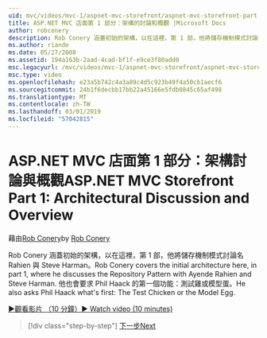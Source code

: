 ```yaml
---
uid: mvc/videos/mvc-1/aspnet-mvc-storefront/aspnet-mvc-storefront-part-1-architectural-discussion-and-overview
title: ASP.NET MVC 店面第 1 部分：架構的討論和概觀 |Microsoft Docs
author: robconery
description: Rob Conery 涵蓋初始的架構，以在這裡，第 1 部，他將儲存機制模式討論名 Rahien 與 Steve Harman。 他也會要求 Phil...
ms.author: riande
ms.date: 05/27/2008
ms.assetid: 194a163b-2aad-4cad-bf1f-e9ce3f80add0
msc.legacyurl: /mvc/videos/mvc-1/aspnet-mvc-storefront/aspnet-mvc-storefront-part-1-architectural-discussion-and-overview
msc.type: video
ms.openlocfilehash: e23a5b742c4a3a89c4d5c923b49f4a50cb1aecf6
ms.sourcegitcommit: 24b1f6decbb17bb22a45166e5fdb0845c65af498
ms.translationtype: MT
ms.contentlocale: zh-TW
ms.lasthandoff: 03/01/2019
ms.locfileid: "57042815"
---
```

<a name="aspnet-mvc-storefront-part-1-architectural-discussion-and-overview"></a><span data-ttu-id="89f6c-104">ASP.NET MVC 店面第 1 部分：架構討論與概觀</span><span class="sxs-lookup"><span data-stu-id="89f6c-104">ASP.NET MVC Storefront Part 1: Architectural Discussion and Overview</span></span>
====================
<span data-ttu-id="89f6c-105">藉由[Rob Conery](https://github.com/robconery)</span><span class="sxs-lookup"><span data-stu-id="89f6c-105">by [Rob Conery](https://github.com/robconery)</span></span>

<span data-ttu-id="89f6c-106">Rob Conery 涵蓋初始的架構，以在這裡，第 1 部，他將儲存機制模式討論名 Rahien 與 Steve Harman。</span><span class="sxs-lookup"><span data-stu-id="89f6c-106">Rob Conery covers the initial architecture here, in part 1, where he discusses the Repository Pattern with Ayende Rahien and Steve Harman.</span></span> <span data-ttu-id="89f6c-107">他也會要求 Phil Haack 的第一個功能：測試雞或模型蛋。</span><span class="sxs-lookup"><span data-stu-id="89f6c-107">He also asks Phil Haack what's first: The Test Chicken or the Model Egg.</span></span>

[<span data-ttu-id="89f6c-108">&#9654;觀看影片 （10 分鐘）</span><span class="sxs-lookup"><span data-stu-id="89f6c-108">&#9654; Watch video (10 minutes)</span></span>](https://channel9.msdn.com/Blogs/ASP-NET-Site-Videos/aspnet-mvc-storefront-part-1-architectural-discussion-and-overview)

> [!div class="step-by-step"]
> [<span data-ttu-id="89f6c-109">下一步</span><span class="sxs-lookup"><span data-stu-id="89f6c-109">Next</span></span>](aspnet-mvc-storefront-part-2-the-repository-pattern.md)
